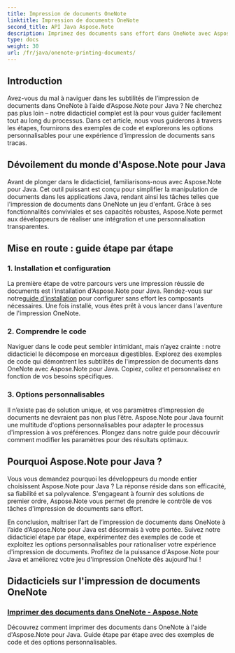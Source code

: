 ```yaml
---
title: Impression de documents OneNote
linktitle: Impression de documents OneNote
second_title: API Java Aspose.Note
description: Imprimez des documents sans effort dans OneNote avec Aspose.Note pour Java. Ces didacticiels proposent des conseils étape par étape et des exemples de code pour une impression transparente de documents.
type: docs
weight: 30
url: /fr/java/onenote-printing-documents/
---
```


## Introduction

Avez-vous du mal à naviguer dans les subtilités de l’impression de documents dans OneNote à l’aide d’Aspose.Note pour Java ? Ne cherchez pas plus loin – notre didacticiel complet est là pour vous guider facilement tout au long du processus. Dans cet article, nous vous guiderons à travers les étapes, fournirons des exemples de code et explorerons les options personnalisables pour une expérience d'impression de documents sans tracas.

## Dévoilement du monde d'Aspose.Note pour Java

Avant de plonger dans le didacticiel, familiarisons-nous avec Aspose.Note pour Java. Cet outil puissant est conçu pour simplifier la manipulation de documents dans les applications Java, rendant ainsi les tâches telles que l'impression de documents dans OneNote un jeu d'enfant. Grâce à ses fonctionnalités conviviales et ses capacités robustes, Aspose.Note permet aux développeurs de réaliser une intégration et une personnalisation transparentes.

## Mise en route : guide étape par étape

### 1. Installation et configuration

 La première étape de votre parcours vers une impression réussie de documents est l’installation d’Aspose.Note pour Java. Rendez-vous sur notre[guide d'installation](https://releases.aspose.com/note/java/) pour configurer sans effort les composants nécessaires. Une fois installé, vous êtes prêt à vous lancer dans l'aventure de l'impression OneNote.

### 2. Comprendre le code

Naviguer dans le code peut sembler intimidant, mais n’ayez crainte : notre didacticiel le décompose en morceaux digestibles. Explorez des exemples de code qui démontrent les subtilités de l'impression de documents dans OneNote avec Aspose.Note pour Java. Copiez, collez et personnalisez en fonction de vos besoins spécifiques.

### 3. Options personnalisables

Il n’existe pas de solution unique, et vos paramètres d’impression de documents ne devraient pas non plus l’être. Aspose.Note pour Java fournit une multitude d'options personnalisables pour adapter le processus d'impression à vos préférences. Plongez dans notre guide pour découvrir comment modifier les paramètres pour des résultats optimaux.

## Pourquoi Aspose.Note pour Java ?

Vous vous demandez pourquoi les développeurs du monde entier choisissent Aspose.Note pour Java ? La réponse réside dans son efficacité, sa fiabilité et sa polyvalence. S'engageant à fournir des solutions de premier ordre, Aspose.Note vous permet de prendre le contrôle de vos tâches d'impression de documents sans effort.

En conclusion, maîtriser l’art de l’impression de documents dans OneNote à l’aide d’Aspose.Note pour Java est désormais à votre portée. Suivez notre didacticiel étape par étape, expérimentez des exemples de code et exploitez les options personnalisables pour rationaliser votre expérience d'impression de documents. Profitez de la puissance d'Aspose.Note pour Java et améliorez votre jeu d'impression OneNote dès aujourd'hui !
## Didacticiels sur l'impression de documents OneNote
### [Imprimer des documents dans OneNote - Aspose.Note](./print-documents/)
Découvrez comment imprimer des documents dans OneNote à l'aide d'Aspose.Note pour Java. Guide étape par étape avec des exemples de code et des options personnalisables.